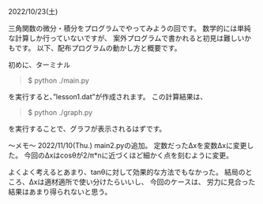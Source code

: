 2022/10/23(土)

三角関数の微分・積分をプログラムでやってみようの回です。
数学的には単純な計算しか行っていないですが、
案外プログラムで書かれると初見は難しいかもです。
以下、配布プログラムの動かし方と概要です。



初めに、ターミナル

>$ python ./main.py

を実行すると、”lesson1.dat”が作成されます。
この計算結果は、

>$ python ./graph.py

を実行することで、グラフが表示されるはずです。

～メモ～
2022/11/10(Thu.)
main2.pyの追加。
定数だったΔxを変数Δxに変更した。
今回のΔxはcosθが2/π*nに近づくほど細かく点を刻むように変更。

よくよく考えるとあまり、tanθに対して効果的な方法でもなかった。
結局のところ、Δxは適材適所で使い分けたらいいし、
今回のケースは、
労力に見合った結果はあまり得られないと思う。
